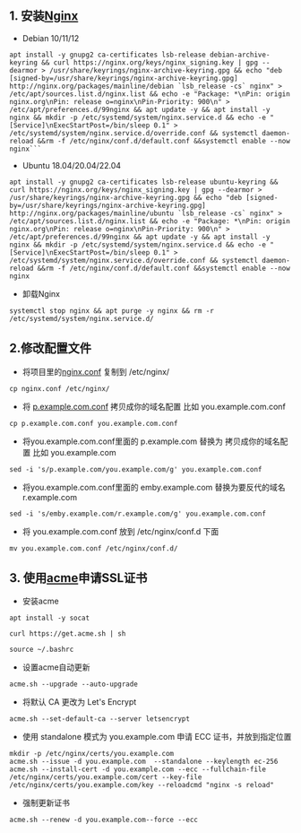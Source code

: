 ## 1. 安装[Nginx](http://nginx.org/en/linux_packages.html)

- Debian 10/11/12

```shell
apt install -y gnupg2 ca-certificates lsb-release debian-archive-keyring && curl https://nginx.org/keys/nginx_signing.key | gpg --dearmor > /usr/share/keyrings/nginx-archive-keyring.gpg && echo "deb [signed-by=/usr/share/keyrings/nginx-archive-keyring.gpg] http://nginx.org/packages/mainline/debian `lsb_release -cs` nginx" > /etc/apt/sources.list.d/nginx.list && echo -e "Package: *\nPin: origin nginx.org\nPin: release o=nginx\nPin-Priority: 900\n" > /etc/apt/preferences.d/99nginx && apt update -y && apt install -y nginx && mkdir -p /etc/systemd/system/nginx.service.d && echo -e "[Service]\nExecStartPost=/bin/sleep 0.1" > /etc/systemd/system/nginx.service.d/override.conf && systemctl daemon-reload &&rm -f /etc/nginx/conf.d/default.conf &&systemctl enable --now nginx```
```

- Ubuntu 18.04/20.04/22.04

```shell
apt install -y gnupg2 ca-certificates lsb-release ubuntu-keyring && curl https://nginx.org/keys/nginx_signing.key | gpg --dearmor > /usr/share/keyrings/nginx-archive-keyring.gpg && echo "deb [signed-by=/usr/share/keyrings/nginx-archive-keyring.gpg] http://nginx.org/packages/mainline/ubuntu `lsb_release -cs` nginx" > /etc/apt/sources.list.d/nginx.list && echo -e "Package: *\nPin: origin nginx.org\nPin: release o=nginx\nPin-Priority: 900\n" > /etc/apt/preferences.d/99nginx && apt update -y && apt install -y nginx && mkdir -p /etc/systemd/system/nginx.service.d && echo -e "[Service]\nExecStartPost=/bin/sleep 0.1" > /etc/systemd/system/nginx.service.d/override.conf && systemctl daemon-reload &&rm -f /etc/nginx/conf.d/default.conf &&systemctl enable --now nginx
```

- 卸载Nginx
```shell
systemctl stop nginx && apt purge -y nginx && rm -r /etc/systemd/system/nginx.service.d/
```

## 2.修改配置文件

- 将项目里的[nginx.conf](nginx.conf) 复制到 /etc/nginx/
```shell
cp nginx.conf /etc/nginx/
```
- 将 [p.example.com.conf](conf.d/p.example.com.conf) 拷贝成你的域名配置 比如 you.example.com.conf
```shell
cp p.example.com.conf you.example.com.conf
```

- 将you.example.com.conf里面的 p.example.com 替换为 拷贝成你的域名配置 比如 you.example.com
```shell
sed -i 's/p.example.com/you.example.com/g' you.example.com.conf
```

- 将you.example.com.conf里面的 emby.example.com 替换为要反代的域名 r.example.com
```shell
sed -i 's/emby.example.com/r.example.com/g' you.example.com.conf
```

- 将 you.example.com.conf 放到 /etc/nginx/conf.d 下面
```shell
mv you.example.com.conf /etc/nginx/conf.d/
```

## 3. 使用[acme](https://github.com/acmesh-official/acme.sh)申请SSL证书

- 安装acme

```shell
apt install -y socat
```

```shell
curl https://get.acme.sh | sh
```

```shell
source ~/.bashrc
```

- 设置acme自动更新

```shell
acme.sh --upgrade --auto-upgrade
```

- 将默认 CA 更改为 Let's Encrypt

```shell
acme.sh --set-default-ca --server letsencrypt
```

- 使用 standalone 模式为 you.example.com 申请 ECC 证书，并放到指定位置

```shell
mkdir -p /etc/nginx/certs/you.example.com
acme.sh --issue -d you.example.com  --standalone --keylength ec-256
acme.sh --install-cert -d you.example.com --ecc --fullchain-file /etc/nginx/certs/you.example.com/cert --key-file /etc/nginx/certs/you.example.com/key --reloadcmd "nginx -s reload"
``````

- 强制更新证书

```shell
acme.sh --renew -d you.example.com--force --ecc
```





